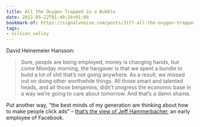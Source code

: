 ```yaml
---
title: All the Oxygen Trapped in a Bubble
date: 2012-05-22T01:49:24+01:00
bookmark-of: https://signalvnoise.com/posts/3177-all-the-oxygen-trapped-in-a-bubble
tags:
- silicon_valley
---
```

David Heinemeier Hansson:

> Sure, people are being employed, money is changing hands, but come Monday morning, the hangover is that we spent a bundle to build a lot of shit that’s not going anywhere. As a result, we missed out on doing other worthwhile things. All those smart and talented heads, and all those benjamins, didn’t progress the economic base in a way we’re going to care about tomorrow. And that’s a damn shame.

Put another way, “the best minds of my generation are thinking about how to make people click ads” – [that’s the view of Jeff Hammerbacher][1], an early employee of Facebook.

[1]: https://www.bloomberg.com/news/articles/2011-04-14/this-tech-bubble-is-different
